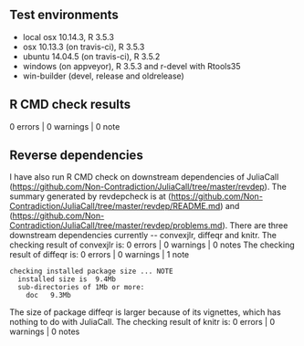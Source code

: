 ## Test environments
* local osx 10.14.3, R 3.5.3
* osx 10.13.3 (on travis-ci), R 3.5.3
* ubuntu 14.04.5 (on travis-ci), R 3.5.2
* windows (on appveyor), R 3.5.3 and r-devel with Rtools35
* win-builder (devel, release and oldrelease)

## R CMD check results

0 errors | 0 warnings | 0 note

## Reverse dependencies
I have also run R CMD check on downstream dependencies of JuliaCall
(https://github.com/Non-Contradiction/JuliaCall/tree/master/revdep).
The summary generated by revdepcheck is at (https://github.com/Non-Contradiction/JuliaCall/tree/master/revdep/README.md)
and (https://github.com/Non-Contradiction/JuliaCall/tree/master/revdep/problems.md).
There are three downstream dependencies currently -- convexjlr, diffeqr and knitr.
The checking result of convexjlr is:
0 errors | 0 warnings | 0 notes
The checking result of diffeqr is:
0 errors | 0 warnings | 1 note
```
checking installed package size ... NOTE
  installed size is  9.4Mb
  sub-directories of 1Mb or more:
    doc   9.3Mb
```
The size of package diffeqr is larger because of its vignettes,
which has nothing to do with JuliaCall.
The checking result of knitr is:
0 errors | 0 warnings | 0 notes
